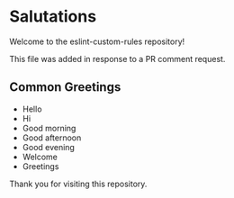 # Salutations

Welcome to the eslint-custom-rules repository!

This file was added in response to a PR comment request.

## Common Greetings

- Hello
- Hi
- Good morning
- Good afternoon
- Good evening
- Welcome
- Greetings

Thank you for visiting this repository.